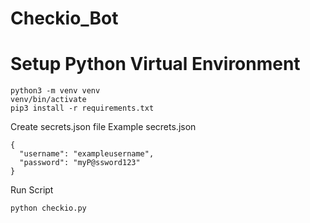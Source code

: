 # Checkio_Bot

# Setup Python Virtual Environment

```
python3 -m venv venv
venv/bin/activate
pip3 install -r requirements.txt
```


Create secrets.json file
Example secrets.json

```
{
  "username": "exampleusername",
  "password": "myP@ssword123"
}
```

Run Script

```
python checkio.py
```
